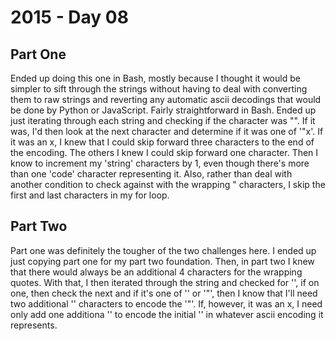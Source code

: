 # 2015 - Day 08

## Part One
Ended up doing this one in Bash, mostly because I thought it would be simpler to sift through the strings without having to deal with converting them to raw strings and reverting any automatic ascii decodings that would be done by Python or JavaScript. Fairly straightforward in Bash. Ended up just iterating through each string and checking if the character was "\". If it was, I'd then look at the next character and determine if it was one of '\"x'. If it was an x, I knew that I could skip forward three characters to the end of the encoding. The others I knew I could skip forward one character. Then I know to increment my 'string' characters by 1, even though there's more than one 'code' character representing it. Also, rather than deal with another condition to check against with the wrapping " characters, I skip the first and last characters in my for loop.

## Part Two
Part one was definitely the tougher of the two challenges here. I ended up just copying part one for my part two foundation. Then, in part two I knew that there would always be an additional 4 characters for the wrapping quotes. With that, I then iterated through the string and checked for '\', if on one, then check the next and if it's one of '\' or '"', then I know that I'll need two additional '\' characters to encode the '\"'. If, however, it was an x, I need only add one additiona '\' to encode the initial '\' in whatever ascii encoding it represents.